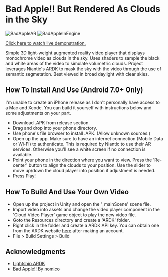 # Bad Apple!! But Rendered As Clouds in the Sky
![BadAppleAR](https://user-images.githubusercontent.com/10013436/226129854-d050fc54-8905-4da2-b895-8d04ce8e26e4.gif)
![BadAppleInEngine](https://user-images.githubusercontent.com/10013436/226129875-f89e4d82-556d-4bf8-99f2-79d720c581ae.gif)

[Click here to watch live demonstration.](https://www.youtube.com/watch?v=vN05KL3HdtE)

Simple 3D light-weight augmented reality video player that displays monochrome video as clouds in the sky. Uses shaders to sample the black and white areas of the video to simulate volumetric clouds. Project leverages Niantic's ARDK to mask the sky with the video through the use of semantic segmetation.
Best viewed in broad daylight with clear skies.

## How To Install And Use (Android 7.0+ Only)
I'm unable to create an iPhone release as I don't personally have access to a Mac and Xcode. You can build it yourself with instructions below and some adjustments on your part.

- Download .APK from release section.
- Drag and drop into your phone directory.
- Use phone's file browser to install .APK. (Allow unknown sources.)
- Open up the app. Make sure to have an internet connection (Mobile Data or Wi-Fi) to authenticate. This is required by Niantic to use their AR services. Otherwise you'll see a white screen if no connection is available.
- Point your phone in the direction where you want to view. Press the 'Re-center' button to align the clouds to your position. Use the slider to move up/down the cloud player into position if adjustment is needed.
- Press Play!

## How To Build And Use Your Own Video
- Open up the project in Unity and open the '_mainScene' scene file.
- Import video into assets and change the video player component in the 'Cloud Video Player' game object to play the new video file.
- Goto the Resources directory and create a 'ARDK' folder.
- Right click in the folder and create a ARDK API key. You can obtain one from the ARDK website [here](https://lightship.dev/products/ardk/) after making an account.
- File > Build Settings > Build

## Acknowledgments
- [Lightship ARDK](https://lightship.dev/)
- [Bad Apple!! By nomico](https://www.youtube.com/watch?v=FtutLA63Cp8)
